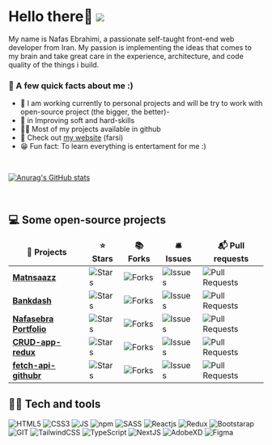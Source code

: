 # Hello there👋 ![](https://visitor-badge.glitch.me/badge?page_id=nafasebra)
   
My name is Nafas Ebrahimi, a passionate self-taught front-end web developer from Iran. My passion is implementing the ideas that comes to my brain and take great care in the experience, architecture, and code quality of the things i build. 

### 🤔 A few quick facts about me :)

- 🎯 I am working currently to personal projects and will be try to work with open-source project (the bigger, the better)-
- 🌱 in Improving soft and hard-skills
- 👩‍💻 Most of my projects available in github
- 👀 Check out [my website](https://nafasebra.ir) (farsi)
- 😁 Fun fact: To learn everything is entertament for me :)

<br />

[![Anurag's GitHub stats](https://github-readme-stats.vercel.app/api?username=nafasebra&theme=radical)](https://github.com/nafasebra/github-readme-stats)

<br />

## 💻 Some open-source projects
<table>
  <thead align="center">
    <tr border: none;>
      <td><b>🎁 Projects</b></td>
      <td><b>⭐ Stars</b></td>
      <td><b>📚 Forks</b></td>
      <td><b>🛎 Issues</b></td>
      <td><b>📬 Pull requests</b></td>
    </tr>
  </thead>
  <tbody>
    <tr>
      <td><a href="https://github.com/nafasebra/matnsaazz"><b>Matnsaazz</b></a></td>
      <td><img alt="Stars" src="https://img.shields.io/github/stars/nafasebra/matnsaazz?style=flat-square&labelColor=343b41"/></td>
      <td><img alt="Forks" src="https://img.shields.io/github/forks/nafasebra/matnsaazz?style=flat-square&labelColor=343b41"/></td>
      <td><img alt="Issues" src="https://img.shields.io/github/issues/nafasebra/matnsaazz?style=flat-square&labelColor=343b41"/></td>
      <td><img alt="Pull Requests" src="https://img.shields.io/github/issues-pr/nafasebra/matnsaazz?style=flat-square&labelColor=343b41"/></td>
    </tr>
    <tr>
      <td><a href="https://github.com/nafasebra/bankdash"><b>Bankdash</b></a></td>
      <td><img alt="Stars" src="https://img.shields.io/github/stars/nafasebra/bankdash?style=flat-square&labelColor=343b41"/></td>
      <td><img alt="Forks" src="https://img.shields.io/github/forks/nafasebra/bankdash?style=flat-square&labelColor=343b41"/></td>
      <td><img alt="Issues" src="https://img.shields.io/github/issues/nafasebra/bankdash?style=flat-square&labelColor=343b41"/></td>
      <td><img alt="Pull Requests" src="https://img.shields.io/github/issues-pr/nafasebra/bankdash?style=flat-square&labelColor=343b41"/></td>
    </tr>
    <tr>
      <td><a href="https://github.com/nafasebra/nafasebra-portfolio"><b>Nafasebra Portfolio</b></a></td>
      <td><img alt="Stars" src="https://img.shields.io/github/stars/nafasebra/nafasebra-portfolio?style=flat-square&labelColor=343b41"/></td>
      <td><img alt="Forks" src="https://img.shields.io/github/forks/nafasebra/nafasebra-portfolio?style=flat-square&labelColor=343b41"/></td>
      <td><img alt="Issues" src="https://img.shields.io/github/issues/nafasebra/nafasebra-portfolio?style=flat-square&labelColor=343b41"/></td>
      <td><img alt="Pull Requests" src="https://img.shields.io/github/issues-pr/nafasebra/nafasebra-portfolio?style=flat-square&labelColor=343b41"/></td>
    </tr>
    <tr>
      <td><a href="https://github.com/nafasebra/CRUD-app-redux"><b>CRUD-app-redux</b></a></td>
      <td><img alt="Stars" src="https://img.shields.io/github/stars/nafasebra/CRUD-app-redux?style=flat-square&labelColor=343b41"/></td>
      <td><img alt="Forks" src="https://img.shields.io/github/forks/nafasebra/CRUD-app-redux?style=flat-square&labelColor=343b41"/></td>
      <td><img alt="Issues" src="https://img.shields.io/github/issues/nafasebra/CRUD-app-redux?style=flat-square&labelColor=343b41"/></td>
      <td><img alt="Pull Requests" src="https://img.shields.io/github/issues-pr/nafasebra/CRUD-app-redux?style=flat-square&labelColor=343b41"/></td>
    </tr>
    <tr>
      <td><a href="https://github.com/nafasebra/fetch-api-github"><b>fetch-api-githubr</b></a></td>
      <td><img alt="Stars" src="https://img.shields.io/github/stars/nafasebra/fetch-api-github?style=flat-square&labelColor=343b41"/></td>
      <td><img alt="Forks" src="https://img.shields.io/github/forks/nafasebra/fetch-api-github?style=flat-square&labelColor=343b41"/></td>
      <td><img alt="Issues" src="https://img.shields.io/github/issues/nafasebra/fetch-api-github?style=flat-square&labelColor=343b41"/></td>
      <td><img alt="Pull Requests" src="https://img.shields.io/github/issues-pr/nafasebra/fetch-api-github?style=flat-square&labelColor=343b41"/></td>
    </tr>
  </tbody>
</table>

## 👩‍💻 Tech and tools
<div>
<img alt="HTML5" src="https://img.shields.io/badge/html5-%23E34F26.svg?style=for-the-badge&logo=html5&logoColor=white"/> 
<img alt="CSS3" src="https://img.shields.io/badge/CSS3-1572B6?style=for-the-badge&logo=css3&logoColor=white"/> 
<img alt="JS" src="https://img.shields.io/badge/JavaScript-323330?style=for-the-badge&logo=javascript&logoColor=F7DF1E"/>  
<img alt="npm" src="https://img.shields.io/badge/NPM-%23000000.svg?style=for-the-badge&logo=npm&logoColor=white"/>  
<img alt="SASS" src="https://img.shields.io/badge/SASS-hotpink.svg?style=for-the-badge&logo=SASS&logoColor=white"/>  
<img alt="Reactjs" src="https://img.shields.io/badge/React-20232A?style=for-the-badge&logo=react&logoColor=61DAFB"/>  
<img alt="Redux" src="https://img.shields.io/badge/redux-%23593d88.svg?style=for-the-badge&logo=redux&logoColor=white"/>  
<img alt="Bootstarap" src="https://img.shields.io/badge/Bootstrap-563D7C?style=for-the-badge&logo=bootstrap&logoColor=white"/> 
<img alt="GIT" src="https://img.shields.io/badge/Git-F05032?style=for-the-badge&logo=git&logoColor=white"/>
<img alt="TailwindCSS" src="https://img.shields.io/badge/tailwindcss-%2338B2AC.svg?style=for-the-badge&logo=tailwind-css&logoColor=white"/>
<img alt="TypeScript" src="https://img.shields.io/badge/typescript-%23007ACC.svg?style=for-the-badge&logo=typescript&logoColor=white"/>
<img alt="NextJS" src="https://img.shields.io/badge/Next-black?style=for-the-badge&logo=next.js&logoColor=white"/>
<img alt="AdobeXD" src="https://img.shields.io/badge/adobexd-%23FF26BE.svg?style=for-the-badge&logo=adobexd&logoColor=white"/>
<img alt="Figma" src="https://img.shields.io/badge/figma-%23F24E1E.svg?style=for-the-badge&logo=figma&logoColor=white"/>
</div>

